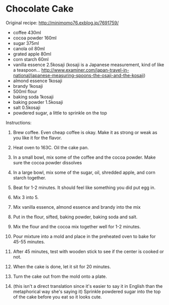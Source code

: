 # Chocolate Cake

Original recipe: http://minimomo76.exblog.jp/7691759/

- coffee 430ml
- cocoa powder 160ml
- sugar 375ml
- canola oil 80ml
- grated apple 80ml
- corn starch 60ml
- vanilla essence 2.5kosaji (kosaji is a Japanese measurement, kind of like a teaspoon... http://www.examiner.com/japan-travel-in-national/japanese-measuring-spoons-the-osaji-and-the-kosaji)
- almond essence 1kosaji
- brandy 1kosaji
- 500ml flour
- baking soda 1kosaji
- baking powder 1.5kosaji
- salt 0.5kosaji
- powdered sugar, a little to sprinkle on the top

Instructions:

1. Brew coffee. Even cheap coffee is okay. Make it as strong or weak as you like it for the flavor.

2. Heat oven to 163C. Oil the cake pan.

3. In a small bowl, mix some of the coffee and the cocoa powder. Make sure the cocoa powder dissolves

4. In a large bowl, mix some of the sugar, oil, shredded apple, and corn starch together.

5. Beat for 1-2 minutes. It should feel like something you did put egg in.

6. Mix 3 into 5.

7. Mix vanilla essence, almond essence and brandy into the mix

8. Put in the flour, sifted, baking powder, baking soda and salt.

9. Mix the flour and the cocoa mix together well for 1-2 minutes.

10. Pour mixture into a mold and place in the preheated oven to bake for 45-55 minutes.

11. After 45 minutes, test with wooden stick to see if the center is cooked or not.

12. When the cake is done, let it sit for 20 minutes.

13. Turn the cake out from the mold onto a plate.

14. (this isn't a direct translation since it's easier to say it in English than the metaphorical way she's saying it) Sprinkle powdered sugar into the top of the cake before you eat so it looks cute.
